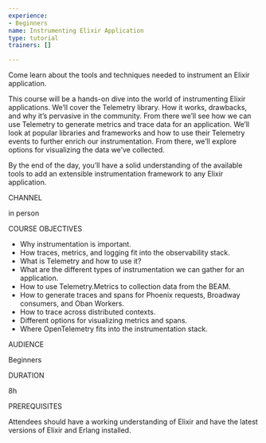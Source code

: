 ```yaml
---
experience:
- Beginners
name: Instrumenting Elixir Application
type: tutorial
trainers: []

---
```

Come learn about the tools and techniques needed to instrument an Elixir application.

This course will be a hands-on dive into the world of instrumenting Elixir applications. We’ll cover the Telemetry library. How it works, drawbacks, and why it’s pervasive in the community. From there we’ll see how we can use Telemetry to generate metrics and trace data for an application. We’ll look at popular libraries and frameworks and how to use their Telemetry events to further enrich our instrumentation. From there, we’ll explore options for visualizing the data we’ve collected.

By the end of the day, you’ll have a solid understanding of the available tools to add an extensible instrumentation framework to any Elixir application.

CHANNEL

in person

COURSE OBJECTIVES

* Why instrumentation is important.
* How traces, metrics, and logging fit into the observability stack.
* What is Telemetry and how to use it?
* What are the different types of instrumentation we can gather for an application.
* How to use Telemetry.Metrics to collection data from the BEAM.
* How to generate traces and spans for Phoenix requests, Broadway consumers, and Oban Workers.
* How to trace across distributed contexts.
* Different options for visualizing metrics and spans.
* Where OpenTelemetry fits into the instrumentation stack.

AUDIENCE

Beginners

DURATION

8h

PREREQUISITES

Attendees should have a working understanding of Elixir and have the latest versions of Elixir and Erlang installed.